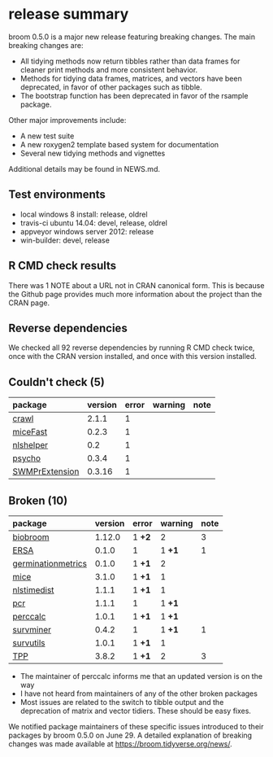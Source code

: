 # release summary

broom 0.5.0 is a major new release featuring breaking changes. The main breaking changes are:

- All tidying methods now return tibbles rather than data frames for cleaner print methods and more consistent behavior.
- Methods for tidying data frames, matrices, and vectors have been deprecated, in favor of other packages such as tibble.
- The bootstrap function has been deprecated in favor of the rsample package.

Other major improvements include:

- A new test suite
- A new roxygen2 template based system for documentation
- Several new tidying methods and vignettes

Additional details may be found in NEWS.md.

## Test environments

- local windows 8 install: release, oldrel
- travis-ci ubuntu 14.04: devel, release, oldrel
- appveyor windows server 2012: release 
- win-builder: devel, release

## R CMD check results

There was 1 NOTE about a URL not in CRAN canonical form. This is because the Github page provides much more information about the project than the CRAN page.

## Reverse dependencies

We checked all 92 reverse dependencies by running R CMD check twice, once with the CRAN version installed, and once with this version installed.

## Couldn't check (5)

|package                                      |version |error |warning |note |
|:--------------------------------------------|:-------|:-----|:-------|:----|
|[crawl](problems.md#crawl)                   |2.1.1   |1     |        |     |
|[miceFast](problems.md#micefast)             |0.2.3   |1     |        |     |
|[nlshelper](problems.md#nlshelper)           |0.2     |1     |        |     |
|[psycho](problems.md#psycho)                 |0.3.4   |1     |        |     |
|[SWMPrExtension](problems.md#swmprextension) |0.3.16  |1     |        |     |

## Broken (10)

|package                                              |version |error    |warning  |note |
|:----------------------------------------------------|:-------|:--------|:--------|:----|
|[biobroom](problems.md#biobroom)                     |1.12.0  |1 __+2__ |2        |3    |
|[ERSA](problems.md#ersa)                             |0.1.0   |1        |1 __+1__ |1    |
|[germinationmetrics](problems.md#germinationmetrics) |0.1.0   |1 __+1__ |2        |     |
|[mice](problems.md#mice)                             |3.1.0   |1 __+1__ |1        |     |
|[nlstimedist](problems.md#nlstimedist)               |1.1.1   |1 __+1__ |1        |     |
|[pcr](problems.md#pcr)                               |1.1.1   |1        |1 __+1__ |     |
|[perccalc](problems.md#perccalc)                     |1.0.1   |1 __+1__ |1 __+1__ |     |
|[survminer](problems.md#survminer)                   |0.4.2   |1        |1 __+1__ |1    |
|[survutils](problems.md#survutils)                   |1.0.1   |1 __+1__ |1        |     |
|[TPP](problems.md#tpp)                               |3.8.2   |1 __+1__ |2        |3    |

- The maintainer of perccalc informs me that an updated version is on the way
- I have not heard from maintainers of any of the other broken packages
- Most issues are related to the switch to tibble output and the deprecation of matrix and vector
  tidiers. These should be easy fixes.

We notified package maintainers of these specific issues introduced to their packages by broom 0.5.0 on June 29. A detailed explanation of breaking changes was made available at https://broom.tidyverse.org/news/.

